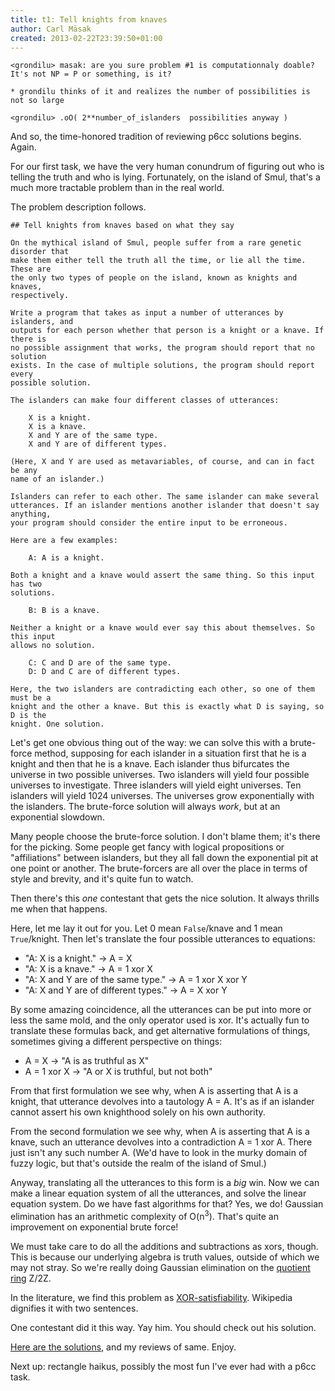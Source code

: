```yaml
---
title: t1: Tell knights from knaves
author: Carl Mäsak
created: 2013-02-22T23:39:50+01:00
---
```

<div class="quote"><code>&lt;grondilu&gt; masak: are you sure problem #1 is computationnaly doable?  It's not NP = P or something, is it?<br>
* grondilu thinks of it and realizes the number of possibilities is not so large<br>
&lt;grondilu&gt; .oO( 2**number_of_islanders  possibilities anyway )</code></div>

And so, the time-honored tradition of reviewing p6cc solutions begins. Again.

For our first task, we have the very human conundrum of figuring out who is telling the truth and who is lying. Fortunately, on the island of Smul, that's a much more tractable problem than in the real world.

The problem description follows.

    ## Tell knights from knaves based on what they say
    
    On the mythical island of Smul, people suffer from a rare genetic disorder that
    make them either tell the truth all the time, or lie all the time. These are
    the only two types of people on the island, known as knights and knaves,
    respectively.
    
    Write a program that takes as input a number of utterances by islanders, and
    outputs for each person whether that person is a knight or a knave. If there is
    no possible assignment that works, the program should report that no solution
    exists. In the case of multiple solutions, the program should report every
    possible solution.
    
    The islanders can make four different classes of utterances:
    
        X is a knight.
        X is a knave.
        X and Y are of the same type.
        X and Y are of different types.
    
    (Here, X and Y are used as metavariables, of course, and can in fact be any
    name of an islander.)
    
    Islanders can refer to each other. The same islander can make several
    utterances. If an islander mentions another islander that doesn't say anything,
    your program should consider the entire input to be erroneous.
    
    Here are a few examples:
    
        A: A is a knight.
    
    Both a knight and a knave would assert the same thing. So this input has two
    solutions.
    
        B: B is a knave.
    
    Neither a knight or a knave would ever say this about themselves. So this input
    allows no solution.
    
        C: C and D are of the same type.
        D: D and C are of different types.
    
    Here, the two islanders are contradicting each other, so one of them must be a
    knight and the other a knave. But this is exactly what D is saying, so D is the
    knight. One solution.

Let's get one obvious thing out of the way: we can solve this with a brute-force method, supposing for each islander in a situation first that he is a knight and then that he is a knave. Each islander thus bifurcates the universe in two possible universes. Two islanders will yield four possible universes to investigate. Three islanders will yield eight universes. Ten islanders will yield 1024 universes. The universes grow exponentially with the islanders. The brute-force solution will always *work*, but at an exponential slowdown.

Many people choose the brute-force solution. I don't blame them; it's there for the picking. Some people get fancy with logical propositions or "affiliations" between islanders, but they all fall down the exponential pit at one point or another. The brute-forcers are all over the place in terms of style and brevity, and it's quite fun to watch.

Then there's this *one* contestant that gets the nice solution. It always thrills me when that happens.

Here, let me lay it out for you. Let 0 mean `False`/knave and 1 mean `True`/knight. Then let's translate the four possible utterances to equations:

* "A: X is a knight." → A = X
* "A: X is a knave." → A = 1 xor X
* "A: X and Y are of the same type." → A = 1 xor X xor Y
* "A: X and Y are of different types." → A = X xor Y

By some amazing coincidence, all the utterances can be put into more or less the same mold, and the only operator used is xor. It's actually fun to translate these formulas back, and get alternative formulations of things, sometimes giving a different perspective on things:

* A = X → "A is as truthful as X"
* A = 1 xor X → "A or X is truthful, but not both"

From that first formulation we see why, when A is asserting that A is a knight, that utterance devolves into a tautology A = A. It's as if an islander cannot assert his own knighthood solely on his own authority.

From the second formulation we see why, when A is asserting that A is a knave, such an utterance devolves into a contradiction A = 1 xor A. There just isn't any such number A. (We'd have to look in the murky domain of fuzzy logic, but that's outside the realm of the island of Smul.)

Anyway, translating all the utterances to this form is a *big* win. Now we can make a linear equation system of all the utterances, and solve the linear equation system. Do we have fast algorithms for that? Yes, we do! Gaussian elimination has an arithmetic complexity of O(n<sup>3</sup>). That's quite an improvement on exponential brute force!

We must take care to do all the additions and subtractions as xors, though. This is because our underlying algebra is truth values, outside of which we may not stray. So we're really doing Gaussian elimination on the [quotient ring](https://en.wikipedia.org/wiki/Quotient_ring) Z/2Z.

In the literature, we find this problem as [XOR-satisfiability](https://en.wikipedia.org/wiki/3SAT#XOR-satisfiability). Wikipedia dignifies it with two sentences.

One contestant did it this way. Yay him. You should check out his solution.

[Here are the solutions](https://github.com/masak/p6cc2012/tree/master/t1/review), and my reviews of same. Enjoy.

Next up: rectangle haikus, possibly the most fun I've ever had with a p6cc task.
